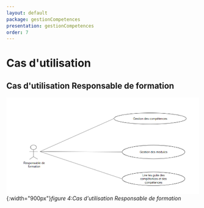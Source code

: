 ```yaml
---
layout: default
package: gestionCompetences
presentation: gestionCompetences
order: 7
---
```


# Cas d'utilisation

<!-- new slide -->

## Cas d'utilisation Responsable de formation

![Cas d'utilisation](./images/Cas-dutilisation.png){:width="900px"}*figure 4:Cas d'utilisation Responsable de formation*

<!-- new slide -->